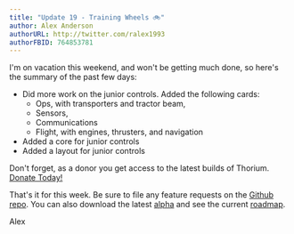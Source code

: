 ```yaml
---
title: "Update 19 - Training Wheels 🚲"
author: Alex Anderson
authorURL: http://twitter.com/ralex1993
authorFBID: 764853781
---
```


I'm on vacation this weekend, and won't be getting much done, so here's the summary of the past few days:

- Did more work on the junior controls. Added the following cards:
  - Ops, with transporters and tractor beam,
  - Sensors,
  - Communications
  - Flight, with engines, thrusters, and navigation
- Added a core for junior controls
- Added a layout for junior controls

Don't forget, as a donor you get access to the latest builds of Thorium. [Donate Today!](/en/donate)

That's it for this week. Be sure to file any feature requests on the [Github repo](https://github.com/Thorium-Sim/thorium/issues). You can also download the latest [alpha](https://github.com/Thorium-Sim/thorium/releases) and see the current [roadmap](https://github.com/Thorium-Sim/thorium/projects/2).

Alex
